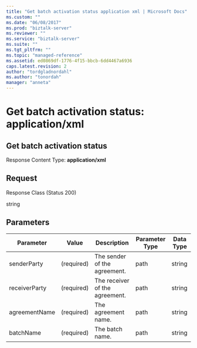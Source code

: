 ```yaml
---
title: "Get batch activation status application xml | Microsoft Docs"
ms.custom: ""
ms.date: "06/08/2017"
ms.prod: "biztalk-server"
ms.reviewer: ""
ms.service: "biztalk-server"
ms.suite: ""
ms.tgt_pltfrm: ""
ms.topic: "managed-reference"
ms.assetid: ed0869df-1776-4f15-bbcb-6dd4467a6936
caps.latest.revision: 2
author: "tordgladnordahl"
ms.author: "tonordah"
manager: "anneta"
---
```

# Get batch activation status: application/xml
## Get batch activation status

  Response Content Type: **application/xml**

Request
---
Response Class (Status 200)

string

Parameters
---


Parameter|Value|Description|Parameter Type|Data Type 
---------|---------|---------|---------|---------
senderParty|(required)|The sender of the agreement.|path|string| 
receiverParty|(required)|The receiver of the agreement.|path|string| 
agreementName|(required)|The agreement name.|path|string| 
batchName|(required)|The batch name.|path|string| 
 
